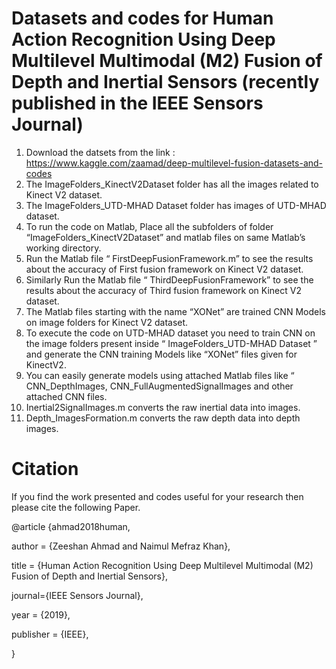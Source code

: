 # Datasets and codes for Human Action Recognition Using Deep Multilevel Multimodal (M2) Fusion of Depth and Inertial Sensors (recently published in the IEEE Sensors Journal)

1)	Download the datsets from the link : https://www.kaggle.com/zaamad/deep-multilevel-fusion-datasets-and-codes
2)	 The ImageFolders_KinectV2Dataset folder has all the images related to Kinect V2 dataset.
3)	 The ImageFolders_UTD-MHAD Dataset folder has images of UTD-MHAD dataset.
4)	 To run the code on Matlab, Place all the subfolders of  folder “ImageFolders_KinectV2Dataset” and  matlab files on same Matlab’s working directory.
5)	Run the Matlab file “ FirstDeepFusionFramework.m” to see the results about the accuracy of 
    First fusion framework on Kinect V2 dataset.
6)	Similarly Run the Matlab file “ ThirdDeepFusionFramework” to see the results about the accuracy of Third fusion framework on Kinect V2 dataset.
7)	The Matlab files starting with the name “XONet” are trained CNN Models on image folders for Kinect V2 dataset.
8)	To execute the code on UTD-MHAD dataset you need to train CNN on the image folders present inside “ ImageFolders_UTD-MHAD Dataset ” and generate the CNN training Models like “XONet” files given for KinectV2. 
9)	You can easily generate models using attached Matlab files like “ CNN_DepthImages, CNN_FullAugmentedSignalImages and other attached CNN files.
10)	Inertial2SignalImages.m  converts the raw inertial data into images.
11)	Depth_ImagesFormation.m  converts the raw depth data into depth images. 
         
 # Citation

If you find the work presented and codes useful for your research then please cite the following Paper.

  @article {ahmad2018human,
  
  author    = {Zeeshan Ahmad and Naimul Mefraz Khan},
  
  title     = {Human Action Recognition Using Deep Multilevel Multimodal (M2) Fusion of Depth and Inertial Sensors},
  
  journal={IEEE Sensors Journal},
  
  year      = {2019},
  
  publisher = {IEEE},
  
}
